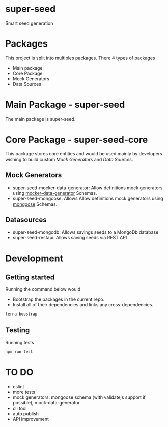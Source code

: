# super-seed

Smart seed generation

# Packages
This project is split into multiples packages. There 4 types of packages
- Main package
- Core Package
- Mock Generators
- Data Sources 

# Main Package - super-seed
The main package is super-seed.

# Core Package - super-seed-core
This package stores core entities and would be used mainly by developers wishing to build custom _Mock Generators_ and _Data Sources_.

## Mock Generators
- super-seed-mocker-data-generator: Allow definitions mock generators using [mocker-data-generator](https://www.npmjs.com/package/mocker-data-generator) Schemas.
- super-seed-mongoose: Allows Allow definitions mock generators using [mongoose](https://www.npmjs.com/package/mongoose) Schemas.

## Datasources
- super-seed-mongodb: Allows savings seeds to a MongoDb database
- super-seed-restapi: Allows saving seeds via REST API 

# Development
## Getting started
Running the command below would 
- Bootstrap the packages in the current repo. 
- Install all of their dependencies and links any cross-dependencies.

```bash
lerna boostrap
```

## Testing
Running tests
```bash
npm run test
```

# TO DO
- eslint
- more tests
- mock generators: mongoose schema (with validatejs support if possible), mock-data-generator
- cli tool
- auto publish 
- API improvement
